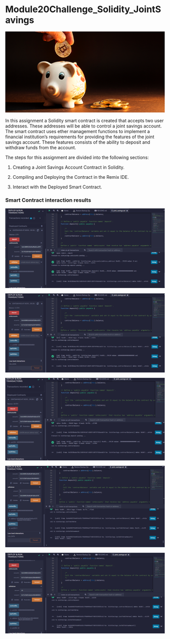 # Module20Challenge_Solidity_JointSavings

![Joint_Savings](Images/Solidity_Joint_savings.png)

In this assignment a Solidity smart contract is created that accepts two user addresses. These addresses will be able to control a joint savings account. The smart contract uses ether management functions to implement a financial institution’s requirements for providing the features of the joint savings account. These features consists of the ability to deposit and withdraw funds from the account.


The steps for this assignment are divided into the following sections:


1. Creating a Joint Savings Account Contract in Solidity.


2. Compiling and Deploying the Contract in the Remix IDE.


3. Interact with the Deployed Smart Contract.



### Smart Contract interaction results

![Joint_Savings](Images/Transaction1.png)

![Joint_Savings](Images/Transaction2.png)

![Joint_Savings](Images/Transaction3.png)

![Joint_Savings](Images/Transaction4.png)

![Joint_Savings](Images/Transaction5.png)



